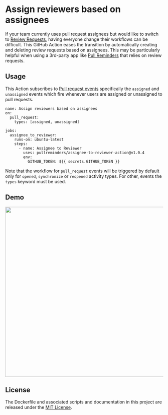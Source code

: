 # Assign reviewers based on assignees

If your team currently uses pull request assignees but would like to switch to  [Review Requests](https://blog.github.com/2016-12-07-introducing-review-requests/), having everyone change their workflows can be difficult. This GitHub Action eases the transition by automatically creating and deleting review requests based on assignees. This may be particularly helpful when using a 3rd-party app like [Pull Reminders](https://pullreminders.com) that relies on review requests.

## Usage

This Action subscribes to [Pull request events](https://help.github.com/en/articles/events-that-trigger-workflows#pull-request-event-pull_request) specifically the `assigned` and `unassigned` events which fire whenever users are assigned or unassigned to pull requests.

```workflow
name: Assign reviewers based on assignees
on:
  pull_request:
    types: [assigned, unassigned]

jobs:
  assignee_to_reviewer:
    runs-on: ubuntu-latest
    steps:
      - name: Assignee to Reviewer
        uses: pullreminders/assignee-to-reviewer-action@v1.0.4
        env:
          GITHUB_TOKEN: ${{ secrets.GITHUB_TOKEN }}

```

Note that the workflow for `pull_request` events will be triggered by default only for `opened`, `synchronize` or `reopened` activity types. For other, events the `types` keyword must be used.

## Demo

<img src="https://github.com/pullreminders/assignee-to-reviewer-action/raw/master/docs/images/example.png" width="540">

## License

The Dockerfile and associated scripts and documentation in this project are released under the [MIT License](LICENSE).
